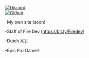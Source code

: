 <a href="https://discord.com/users/745724514318680144">
				<img src="https://discord.c99.nl/widget/theme-3/745724514318680144.png" alt="Discord" />
			</a> <br>
			
<a href="https://github.com/Remco0o">
				<img src="https://github-readme-stats.vercel.app/api?username=remco0o&show_icons=true&hide_border=true&theme=tokyonight"
					alt="Github">
			</a>
      
-My own site (soon)

-Staff of Fire Dev  (https://bit.ly/Firedev)

-Dutch  🇳🇱

-Epic Pro Gamer!
